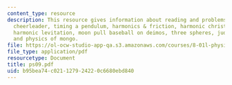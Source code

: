 ```yaml
---
content_type: resource
description: This resource gives information about reading and problems on harmonic
  cheerleader, timing a pendulum, harmonics & friction, harmonic christmas carol,
  harmonic levitation, moon pull baseball on deimos, three spheres, judging an approximation
  and physics of mongo.
file: https://ol-ocw-studio-app-qa.s3.amazonaws.com/courses/8-01l-physics-i-classical-mechanics-fall-2005/b95bea74c021127924220c6680ebd840_ps09.pdf
file_type: application/pdf
resourcetype: Document
title: ps09.pdf
uid: b95bea74-c021-1279-2422-0c6680ebd840
---
```

